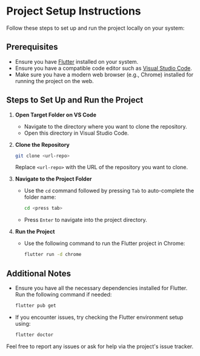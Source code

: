 # Project Setup Instructions

Follow these steps to set up and run the project locally on your system:

## Prerequisites

- Ensure you have [Flutter](https://flutter.dev/docs/get-started/install) installed on your system.
- Ensure you have a compatible code editor such as [Visual Studio Code](https://code.visualstudio.com/).
- Make sure you have a modern web browser (e.g., Chrome) installed for running the project on the web.

## Steps to Set Up and Run the Project

1. **Open Target Folder on VS Code**
   - Navigate to the directory where you want to clone the repository.
   - Open this directory in Visual Studio Code.

2. **Clone the Repository**
   ```bash
   git clone <url-repo>
   ```
   Replace `<url-repo>` with the URL of the repository you want to clone.

3. **Navigate to the Project Folder**
   - Use the `cd` command followed by pressing `Tab` to auto-complete the folder name:
     ```bash
     cd <press tab>
     ```
   - Press `Enter` to navigate into the project directory.

4. **Run the Project**
   - Use the following command to run the Flutter project in Chrome:
     ```bash
     flutter run -d chrome
     ```

## Additional Notes

- Ensure you have all the necessary dependencies installed for Flutter. Run the following command if needed:
  ```bash
  flutter pub get
  ```
- If you encounter issues, try checking the Flutter environment setup using:
  ```bash
  flutter doctor
  ```

Feel free to report any issues or ask for help via the project's issue tracker.
